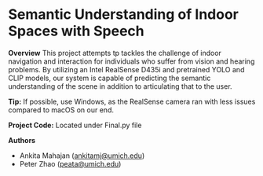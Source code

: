 # Semantic Understanding of Indoor Spaces with Speech
**Overview**
This project attempts tp tackles the challenge of indoor navigation and interaction for individuals who suffer from vision and hearing problems.
By utilizing an Intel RealSense D435i and pretrained YOLO and CLIP models, our system is capable of predicting the semantic understanding of the
scene in addition to articulating that to the user. 

**Tip:** 
If possible, use Windows, as the RealSense camera ran with less issues compared to macOS on our end.

**Project Code:**
Located under Final.py file

**Authors**
- Ankita Mahajan (ankitamj@umich.edu)
- Peter Zhao (peata@umich.edu)

